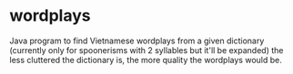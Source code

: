 # wordplays
Java program to find Vietnamese wordplays from a given dictionary (currently only for spoonerisms with 2 syllables but it'll be expanded)
the less cluttered the dictionary is, the more quality the wordplays would be.

